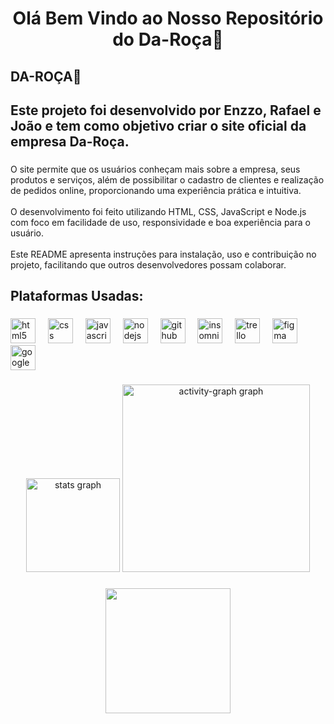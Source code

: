 <h1 align="center">Olá Bem Vindo ao Nosso Repositório do Da-Roça👋</h1>

###

<h2 align="left">DA-ROÇA🍊</h2>

###

<h2 align="left">Este projeto foi desenvolvido por Enzzo, Rafael e João e tem como objetivo criar o site oficial da empresa Da-Roça.</h2>

###

<p align="left">O site permite que os usuários conheçam mais sobre a empresa, seus produtos e serviços, além de possibilitar o cadastro de clientes e realização de pedidos online, proporcionando uma experiência prática e intuitiva.<br><br>O desenvolvimento foi feito utilizando HTML, CSS, JavaScript e Node.js com foco em facilidade de uso, responsividade e boa experiência para o usuário.<br><br>Este README apresenta instruções para instalação, uso e contribuição no projeto, facilitando que outros desenvolvedores possam colaborar.</p>

###

<h2 align="left">Plataformas Usadas:</h2>

###

<div align="left">
  <img src="https://cdn.jsdelivr.net/gh/devicons/devicon/icons/html5/html5-original.svg" height="40" alt="html5 logo"  />
  <img width="12" />
  <img src="https://cdn.jsdelivr.net/gh/devicons/devicon/icons/css3/css3-original.svg" height="40" alt="css logo"  />
  <img width="12" />
  <img src="https://cdn.simpleicons.org/javascript/F7DF1E" height="40" alt="javascript logo"  />
  <img width="12" />
  <img src="https://cdn.jsdelivr.net/gh/devicons/devicon/icons/nodejs/nodejs-original.svg" height="40" alt="nodejs logo"  />
  <img width="12" />
  <img src="https://cdn.jsdelivr.net/gh/devicons/devicon/icons/github/github-original.svg" height="40" alt="github logo"  />
  <img width="12" />
  <img src="https://cdn.jsdelivr.net/gh/devicons/devicon/icons/insomnia/insomnia-original.svg" height="40" alt="insomnia logo"  />
  <img width="12" />
  <img src="https://cdn.jsdelivr.net/gh/devicons/devicon/icons/trello/trello-plain.svg" height="40" alt="trello logo"  />
  <img width="12" />
  <img src="https://cdn.jsdelivr.net/gh/devicons/devicon/icons/figma/figma-original.svg" height="40" alt="figma logo"  />
  <img width="12" />
  <img src="https://cdn.jsdelivr.net/gh/devicons/devicon/icons/google/google-original.svg" height="40" alt="google logo"  />
</div>

###

<div align="center">
  <img src="https://github-readme-stats.vercel.app/api?username=Enzzo019&hide_title=false&hide_rank=false&show_icons=true&include_all_commits=true&count_private=true&disable_animations=false&theme=dracula&locale=en&hide_border=false&order=1" height="150" alt="stats graph"  />
  <img src="https://github-readme-activity-graph.vercel.app/graph?username=Enzzo019&radius=16&theme=react&area=true&order=5" height="300" alt="activity-graph graph"  />
</div>

###

<div align="center">
  <img height="200" src="https://media1.giphy.com/media/v1.Y2lkPTc5MGI3NjExcXFmZzE0eXdic2NyMjllcmhkcHF2N2JuOXU5MTRsZWcxeTZybno5MiZlcD12MV9pbnRlcm5hbF9naWZfYnlfaWQmY3Q9Zw/RGkZse25ddkVYWSqx9/giphy.gif"  />
</div>

###
